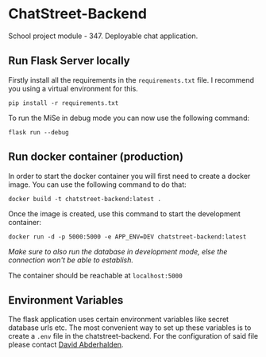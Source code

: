 # ChatStreet-Backend
School project module - 347. Deployable chat application.

## Run Flask Server locally

Firstly install all the requirements in the `requirements.txt` file.
I recommend you using a virtual environment for this.

```shell
pip install -r requirements.txt
```

To run the MiSe in debug mode you can now use the following command:

```shell
flask run --debug
```

## Run docker container (production)

In order to start the docker container you will first need to create a docker image. You can use the following command to do that:

```shell
docker build -t chatstreet-backend:latest .
```

Once the image is created, use this command to start the development container:

```shell
docker run -d -p 5000:5000 -e APP_ENV=DEV chatstreet-backend:latest
```

_Make sure to also run the database in development mode, else the connection won't be able to establish._

The container should be reachable at `localhost:5000`

## Environment Variables

The flask application uses certain environment variables like secret database urls etc. The most convenient way to set up these variables is to create a `.env` file in the chatstreet-backend. For the configuration of said file please contact [David Abderhalden](mailto:david.abderhalden@edu.tbz.ch).
